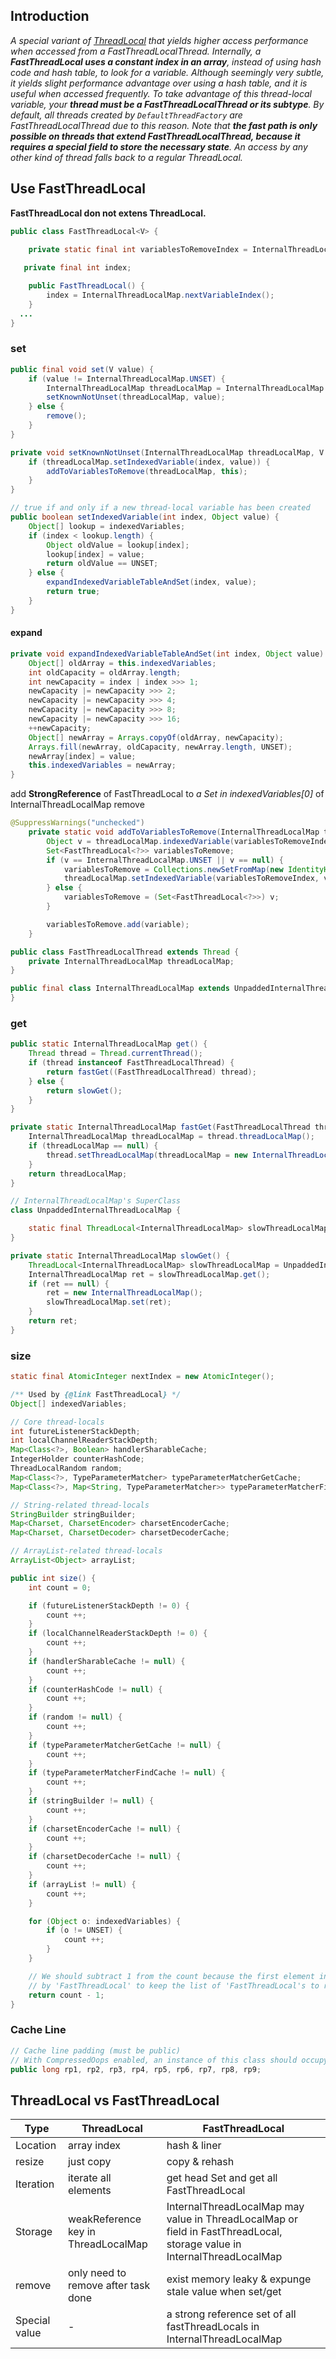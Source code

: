 

## Introduction

*A special variant of [ThreadLocal](/docs/CS/Java/JDK/Concurrency/ThreadLocal.md) that yields higher access performance when accessed from a FastThreadLocalThread.*
*Internally, a **FastThreadLocal uses a constant index in an array**, instead of using hash code and hash table, to look for a variable. Although seemingly very subtle, it yields slight performance advantage over using a hash table, and it is useful when accessed frequently.*
*To take advantage of this thread-local variable, your **thread must be a FastThreadLocalThread or its subtype**. By default, all threads created by `DefaultThreadFactory` are FastThreadLocalThread due to this reason.*
*Note that **the fast path is only possible on threads that extend FastThreadLocalThread, because it requires a special field to store the necessary state**. An access by any other kind of thread falls back to a regular ThreadLocal.*



## Use FastThreadLocal

**FastThreadLocal don not extens ThreadLocal.**

```java
public class FastThreadLocal<V> {

    private static final int variablesToRemoveIndex = InternalThreadLocalMap.nextVariableIndex();
  
   private final int index;

    public FastThreadLocal() {
        index = InternalThreadLocalMap.nextVariableIndex();
    }
  ...
}
```



### set

```java
public final void set(V value) {
    if (value != InternalThreadLocalMap.UNSET) {
        InternalThreadLocalMap threadLocalMap = InternalThreadLocalMap.get();
        setKnownNotUnset(threadLocalMap, value);
    } else {
        remove();
    }
}

private void setKnownNotUnset(InternalThreadLocalMap threadLocalMap, V value) {
    if (threadLocalMap.setIndexedVariable(index, value)) {
        addToVariablesToRemove(threadLocalMap, this);
    }
}

// true if and only if a new thread-local variable has been created
public boolean setIndexedVariable(int index, Object value) {
    Object[] lookup = indexedVariables;
    if (index < lookup.length) {
        Object oldValue = lookup[index];
        lookup[index] = value;
        return oldValue == UNSET;
    } else {
        expandIndexedVariableTableAndSet(index, value);
        return true;
    }
}
```



#### expand

```java
private void expandIndexedVariableTableAndSet(int index, Object value) {
    Object[] oldArray = this.indexedVariables;
    int oldCapacity = oldArray.length;
    int newCapacity = index | index >>> 1;
    newCapacity |= newCapacity >>> 2;
    newCapacity |= newCapacity >>> 4;
    newCapacity |= newCapacity >>> 8;
    newCapacity |= newCapacity >>> 16;
    ++newCapacity;
    Object[] newArray = Arrays.copyOf(oldArray, newCapacity);
    Arrays.fill(newArray, oldCapacity, newArray.length, UNSET);
    newArray[index] = value;
    this.indexedVariables = newArray;
}
```



add **StrongReference** of FastThreadLocal to *a Set in indexedVariables[0]* of InternalThreadLocalMap remove

```java
@SuppressWarnings("unchecked")
    private static void addToVariablesToRemove(InternalThreadLocalMap threadLocalMap, FastThreadLocal<?> variable) {
        Object v = threadLocalMap.indexedVariable(variablesToRemoveIndex);
        Set<FastThreadLocal<?>> variablesToRemove;
        if (v == InternalThreadLocalMap.UNSET || v == null) {
            variablesToRemove = Collections.newSetFromMap(new IdentityHashMap<FastThreadLocal<?>, Boolean>());
            threadLocalMap.setIndexedVariable(variablesToRemoveIndex, variablesToRemove);
        } else {
            variablesToRemove = (Set<FastThreadLocal<?>>) v;
        }

        variablesToRemove.add(variable);
    }
```



```java
public class FastThreadLocalThread extends Thread {
    private InternalThreadLocalMap threadLocalMap;
}

public final class InternalThreadLocalMap extends UnpaddedInternalThreadLocalMap {
}
```



### get

```java
public static InternalThreadLocalMap get() {
    Thread thread = Thread.currentThread();
    if (thread instanceof FastThreadLocalThread) {
        return fastGet((FastThreadLocalThread) thread);
    } else {
        return slowGet();
    }
}

private static InternalThreadLocalMap fastGet(FastThreadLocalThread thread) {
    InternalThreadLocalMap threadLocalMap = thread.threadLocalMap();
    if (threadLocalMap == null) {
        thread.setThreadLocalMap(threadLocalMap = new InternalThreadLocalMap());
    }
    return threadLocalMap;
}

// InternalThreadLocalMap's SuperClass
class UnpaddedInternalThreadLocalMap {

    static final ThreadLocal<InternalThreadLocalMap> slowThreadLocalMap = new ThreadLocal<InternalThreadLocalMap>();
}

private static InternalThreadLocalMap slowGet() {
    ThreadLocal<InternalThreadLocalMap> slowThreadLocalMap = UnpaddedInternalThreadLocalMap.slowThreadLocalMap;
    InternalThreadLocalMap ret = slowThreadLocalMap.get();
    if (ret == null) {
        ret = new InternalThreadLocalMap();
        slowThreadLocalMap.set(ret);
    }
    return ret;
}
```



### size

```java
static final AtomicInteger nextIndex = new AtomicInteger();

/** Used by {@link FastThreadLocal} */
Object[] indexedVariables;

// Core thread-locals
int futureListenerStackDepth;
int localChannelReaderStackDepth;
Map<Class<?>, Boolean> handlerSharableCache;
IntegerHolder counterHashCode;
ThreadLocalRandom random;
Map<Class<?>, TypeParameterMatcher> typeParameterMatcherGetCache;
Map<Class<?>, Map<String, TypeParameterMatcher>> typeParameterMatcherFindCache;

// String-related thread-locals
StringBuilder stringBuilder;
Map<Charset, CharsetEncoder> charsetEncoderCache;
Map<Charset, CharsetDecoder> charsetDecoderCache;

// ArrayList-related thread-locals
ArrayList<Object> arrayList;

public int size() {
    int count = 0;

    if (futureListenerStackDepth != 0) {
        count ++;
    }
    if (localChannelReaderStackDepth != 0) {
        count ++;
    }
    if (handlerSharableCache != null) {
        count ++;
    }
    if (counterHashCode != null) {
        count ++;
    }
    if (random != null) {
        count ++;
    }
    if (typeParameterMatcherGetCache != null) {
        count ++;
    }
    if (typeParameterMatcherFindCache != null) {
        count ++;
    }
    if (stringBuilder != null) {
        count ++;
    }
    if (charsetEncoderCache != null) {
        count ++;
    }
    if (charsetDecoderCache != null) {
        count ++;
    }
    if (arrayList != null) {
        count ++;
    }

    for (Object o: indexedVariables) {
        if (o != UNSET) {
            count ++;
        }
    }

    // We should subtract 1 from the count because the first element in 'indexedVariables' is reserved
    // by 'FastThreadLocal' to keep the list of 'FastThreadLocal's to remove on 'FastThreadLocal.removeAll()'.
    return count - 1;
}
```



### Cache Line

```java
// Cache line padding (must be public)
// With CompressedOops enabled, an instance of this class should occupy at least 128 bytes.
public long rp1, rp2, rp3, rp4, rp5, rp6, rp7, rp8, rp9;
```





## ThreadLocal vs FastThreadLocal

| Type | ThreadLocal | FastThreadLocal |
| --- | --- | --- |
| Location | array index | hash & liner |
| resize | just copy | copy & rehash |
| Iteration | iterate all elements | get head Set and get all FastThreadLocal |
| Storage | weakReference key in ThreadLocalMap | InternalThreadLocalMap may value in ThreadLocalMap or  field in FastThreadLocal, storage value in InternalThreadLocalMap |
| remove | only need to remove after task done | exist memory leaky & expunge stale value when set/get |
| Special value | - | a strong reference set of all fastThreadLocals in InternalThreadLocalMap |
